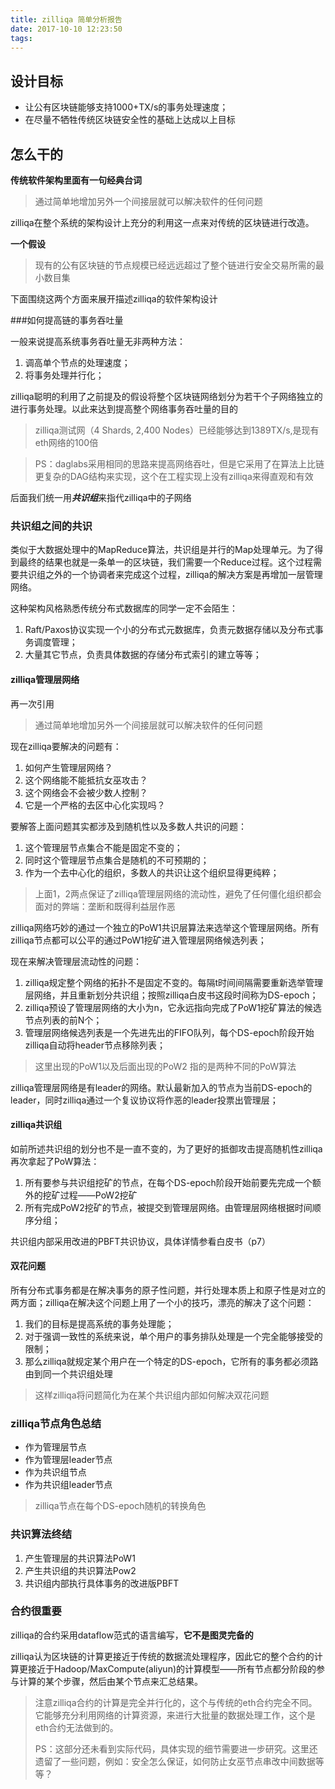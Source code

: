 ```yaml
---
title: zilliqa 简单分析报告
date: 2017-10-10 12:23:50
tags:
---
```


## 设计目标

* 让公有区块链能够支持1000+TX/s的事务处理速度；
* 在尽量不牺牲传统区块链安全性的基础上达成以上目标


## 怎么干的

**传统软件架构里面有一句经典台词**

> 通过简单地增加另外一个间接层就可以解决软件的任何问题

zilliqa在整个系统的架构设计上充分的利用这一点来对传统的区块链进行改造。


**一个假设**
> 现有的公有区块链的节点规模已经远远超过了整个链进行安全交易所需的最小数目集


下面围绕这两个方面来展开描述zilliqa的软件架构设计

###如何提高链的事务吞吐量

一般来说提高系统事务吞吐量无非两种方法：

1. 调高单个节点的处理速度；
2. 将事务处理并行化；

zilliqa聪明的利用了之前提及的假设将整个区块链网络划分为若干个子网络独立的进行事务处理。以此来达到提高整个网络事务吞吐量的目的

> zilliqa测试网（4 Shards, 2,400 Nodes）已经能够达到1389TX/s,是现有eth网络的100倍

> PS：daglabs采用相同的思路来提高网络吞吐，但是它采用了在算法上比链更复杂的DAG结构来实现，这个在工程实现上没有zilliqa来得直观和有效
> 

后面我们统一用***共识组***来指代zilliqa中的子网络

### 共识组之间的共识

类似于大数据处理中的MapReduce算法，共识组是并行的Map处理单元。为了得到最终的结果也就是一条单一的区块链，我们需要一个Reduce过程。这个过程需要共识组之外的一个协调者来完成这个过程，zilliqa的解决方案是再增加一层管理网络。


这种架构风格熟悉传统分布式数据库的同学一定不会陌生：

1. Raft/Paxos协议实现一个小的分布式元数据库，负责元数据存储以及分布式事务调度管理；
2. 大量其它节点，负责具体数据的存储分布式索引的建立等等；



#### zilliqa管理层网络


再一次引用
> 通过简单地增加另外一个间接层就可以解决软件的任何问题

现在zilliqa要解决的问题有：
1. 如何产生管理层网络？
2. 这个网络能不能抵抗女巫攻击？
3. 这个网络会不会被少数人控制？
4. 它是一个严格的去区中心化实现吗？


要解答上面问题其实都涉及到随机性以及多数人共识的问题：

1. 这个管理层节点集合不能是固定不变的；
2. 同时这个管理层节点集合是随机的不可预期的；
3. 作为一个去中心化的组织，多数人的共识让这个组织显得更纯粹；


> 上面1，2两点保证了zilliqa管理层网络的流动性，避免了任何僵化组织都会面对的弊端：垄断和既得利益层作恶
> 


zilliqa网络巧妙的通过一个独立的PoW1共识层算法来选举这个管理层网络。所有zilliqa节点都可以公平的通过PoW1挖矿进入管理层网络候选列表；


现在来解决管理层流动性的问题：

1. zilliqa规定整个网络的拓扑不是固定不变的。每隔t时间间隔需要重新选举管理层网络，并且重新划分共识组；按照zilliqa白皮书这段时间称为DS-epoch；
2. zilliqa预设了管理层网络的大小为n，它永远指向完成了PoW1挖矿算法的候选节点列表的前N个；
3. 管理层网络候选列表是一个先进先出的FIFO队列，每个DS-epoch阶段开始zilliqa自动将header节点移除列表；


> 这里出现的PoW1以及后面出现的PoW2 指的是两种不同的PoW算法


zilliqa管理层网络是有leader的网络。默认最新加入的节点为当前DS-epoch的leader，同时zilliqa通过一个复议协议将作恶的leader投票出管理层；

#### zilliqa共识组

如前所述共识组的划分也不是一直不变的，为了更好的抵御攻击提高随机性zilliqa再次拿起了PoW算法：

1. 所有要参与共识组挖矿的节点，在每个DS-epoch阶段开始前要先完成一个额外的挖矿过程——PoW2挖矿
2. 所有完成PoW2挖矿的节点，被提交到管理层网络。由管理层网络根据时间顺序分组；


共识组内部采用改进的PBFT共识协议，具体详情参看白皮书（p7）



#### 双花问题

所有分布式事务都是在解决事务的原子性问题，并行处理本质上和原子性是对立的两方面；zilliqa在解决这个问题上用了一个小的技巧，漂亮的解决了这个问题：

1. 我们的目标是提高系统的事务处理能；
2. 对于强调一致性的系统来说，单个用户的事务排队处理是一个完全能够接受的限制；
3. 那么zilliqa就规定某个用户在一个特定的DS-epoch，它所有的事务都必须路由到同一个共识组处理


> 这样zilliqa将问题简化为在某个共识组内部如何解决双花问题


### zilliqa节点角色总结

* 作为管理层节点
* 作为管理层leader节点
* 作为共识组节点
* 作为共识组leader节点


> zilliqa节点在每个DS-epoch随机的转换角色


### 共识算法终结

1. 产生管理层的共识算法PoW1
2. 产生共识组的共识算法Pow2
3. 共识组内部执行具体事务的改进版PBFT


### 合约很重要

zilliqa的合约采用dataflow范式的语言编写，**它不是图灵完备的**


zilliqa认为区块链的计算更接近于传统的数据流处理程序，因此它的整个合约的计算更接近于Hadoop/MaxCompute(aliyun)的计算模型——所有节点都分阶段的参与计算的某个步骤，然后由某个节点来汇总结果。

> 注意zilliqa合约的计算是完全并行化的，这个与传统的eth合约完全不同。它能够充分利用网络的计算资源，来进行大批量的数据处理工作，这个是eth合约无法做到的。
> 
> 
> PS：这部分还未看到实际代码，具体实现的细节需要进一步研究。这里还遗留了一些问题，例如：安全怎么保证，如何防止女巫节点串改中间数据等等？



